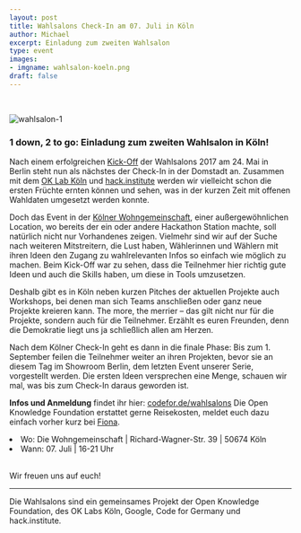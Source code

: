 ```yaml
---
layout: post
title: Wahlsalons Check-In am 07. Juli in Köln
author: Michael
excerpt: Einladung zum zweiten Wahlsalon
type: event
images:
- imgname: wahlsalon-koeln.png
draft: false
---
```




<br>

![wahlsalon-1](/blog/wahlsalon-koeln.png)


### 1 down, 2 to go: Einladung zum zweiten Wahlsalon in Köln!

Nach einem erfolgreichen [Kick-Off](https://codefor.de/blog/wahlsalons-kickoff.html) der Wahlsalons 2017 am 24. Mai in Berlin steht nun als nächstes der Check-In in der Domstadt an. Zusammen mit dem [OK Lab Köln](https://codefor.de/koeln/) und <a href="hack.institute">hack.institute</a> werden wir vielleicht schon die ersten Früchte ernten können und sehen, was in der kurzen Zeit mit offenen Wahldaten umgesetzt werden konnte.

Doch das Event in der <a href="http://www.die-wohngemeinschaft.net">Kölner Wohngemeinschaft</a>, einer außergewöhnlichen Location, wo bereits der ein oder andere Hackathon Station machte, soll natürlich nicht nur Vorhandenes zeigen. Vielmehr sind wir auf der Suche nach weiteren Mitstreitern, die Lust haben, Wählerinnen und Wählern mit ihren Ideen den Zugang zu wahlrelevanten Infos so einfach wie möglich zu machen. Beim Kick-Off war zu sehen, dass die Teilnehmer hier richtig gute Ideen und auch die Skills haben, um diese in Tools umzusetzen.

Deshalb gibt es in Köln neben kurzen Pitches der aktuellen Projekte auch Workshops, bei denen man sich Teams anschließen oder ganz neue Projekte kreieren kann. The more, the merrier – das gilt nicht nur für die Projekte, sondern auch für die Teilnehmer. Erzählt es euren Freunden, denn die Demokratie liegt uns ja schließlich allen am Herzen.

Nach dem Kölner Check-In geht es dann in die finale Phase: Bis zum 1. September feilen die Teilnehmer weiter an ihren Projekten, bevor sie an diesem Tag im Showroom Berlin, dem letzten Event unserer Serie, vorgestellt werden. Die ersten Ideen versprechen eine Menge, schauen wir mal, was bis zum Check-In daraus geworden ist.

<b>Infos und Anmeldung</b> findet ihr hier: <a href="www.codefor.de/wahlsalons">codefor.de/wahlsalons</a>
Die Open Knowledge Foundation erstattet gerne Reisekosten, meldet euch dazu einfach vorher kurz bei <a href="mailto:fiona.krakenbuerger@okfn.de">Fiona</a>.


<li>Wo: Die Wohngemeinschaft | Richard-Wagner-Str. 39 | 50674 Köln</li>
<li>Wann: 07. Juli | 16-21 Uhr </li><br>

Wir freuen uns auf euch!

<hr>

Die Wahlsalons sind ein gemeinsames Projekt der Open Knowledge Foundation, des OK Labs Köln, Google, Code for Germany und hack.institute.
